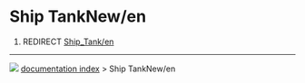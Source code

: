 # Ship TankNew/en
1.  REDIRECT [Ship_Tank/en](Ship_Tank/en.md)



---
![](images/Right_arrow.png) [documentation index](../README.md) > Ship TankNew/en
